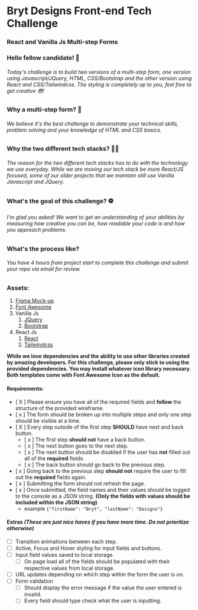 # Bryt Designs Front-end Tech Challenge
### React and Vanilla Js Multi-step Forms

### Hello fellow candidate! 👋
###### Today's challenge is to build two versions of a multi-step form, one version using Javascript/JQuery, HTML, CSS/Bootstrap and the other version using React and CSS/Tailwindcss. The styling is completely up to you, feel free to get creative 😎!

### Why a multi-step form? 🤔
###### We believe it's the best challenge to demonstrate your technical skills, problem solving and your knowledge of HTML and CSS basics.

### Why the two different tech stacks? 👨‍💻
###### The reason for the two different tech stacks has to do with the technology we use everyday. While we are moving our tech stack be more React/JS focused, some of our older projects that we maintain still use Vanilla Javascript and JQuery.

### What's the goal of this challenge? ⚽
###### I'm glad you asked! We want to get an understanding of your abilities by measuring how creative you can be, how readable your code is and how you approach problems.

### What's the process like?
###### You have 4 hours from project start to complete this challenge and submit your repo via email for review.

### Assets:
1. [Figma Mock-up](https://www.figma.com/file/ZhMFAK1UWwKWS0L25LAYyx/Bryt-Designs-Front-end-Tech-Challenge?node-id=1%3A2)
2. [Font Awesome](https://fontawesome.com/search?m=free&s=solid%2Cregular)
3. Vanilla Js
   1. [JQuery](https://api.jquery.com/)
   2. [Bootstrap](https://getbootstrap.com/docs/5.2/getting-started/introduction/)
4. React Js
   1. [React](https://reactjs.org/docs/react-api.html)
   2. [Tailwindcss](https://tailwindcss.com/docs/installation)

**While we love dependencies and the ability to use other libraries created by amazing developers. For this challenge, please only stick to using the provided dependencies. You may install whatever icon library necessary. Both templates come with Font Awesome Icon as the default.**

#### Requirements:

- [ X ] Please ensure you have all of the required fields and **follow** the structure of the provided wireframe.
- [ x ] The form should be broken up into multiple steps and only one step should be visible at a time.
- [ X ] Every step outside of the first step **SHOULD** have next and back button.
  - [ x ] The first step **should not** have a back button.
  - [ x ] The next button goes to the next step.
  - [ x ] The next button should be disabled if the user has **not** filled out all of the **required** fields.
  - [ x ] The back button should go back to the previous step.
- [ x ] Going back to the previous step **should not** require the user to fill out the **required** fields again.
- [ x ] Submitting the form should not refresh the page.
- [ x ] Once submitted, the field names and their values should be logged to the console as a JSON string. **(Only the fields with values should be included within the JSON string)**
  - example ```{"firstName": "Bryt", "lastName": "Designs"}```

#### Extras *(These are just nice haves if you have more time. Do not prioritize otherwise)*

- [ ] Transition animations between each step.
- [ ] Active, Focus and Hover styling for input fields and buttons.
- [ ] Input field values saved to local storage.
  - [ ] On page load all of the fields should be populated with their respective values from local storage.
- [ ] URL updates depending on which step within the form the user is on.
- [ ] Form validation
  - [ ] Should display the error message if the value the user entered is invalid.
  - [ ] Every field should type check what the user is inputting.
